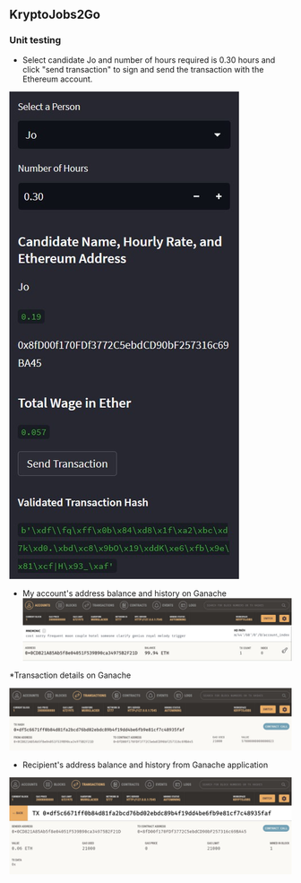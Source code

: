 ## KryptoJobs2Go

### Unit testing
* Select candidate Jo and number of hours required is 0.30 hours and click "send transaction" to sign and send the transaction with the Ethereum account.

![](./screenshots/send_txn.jpg)

* My account's address balance and history on Ganache
![](./screenshots/ganache_account_balance.jpg)

*Transaction details on Ganache

![](./screenshots/ganache_txn_details.jpg)

* Recipient's address balance and history from Ganache application

![](./screenshots/ganache_recipient_bal.jpg)
